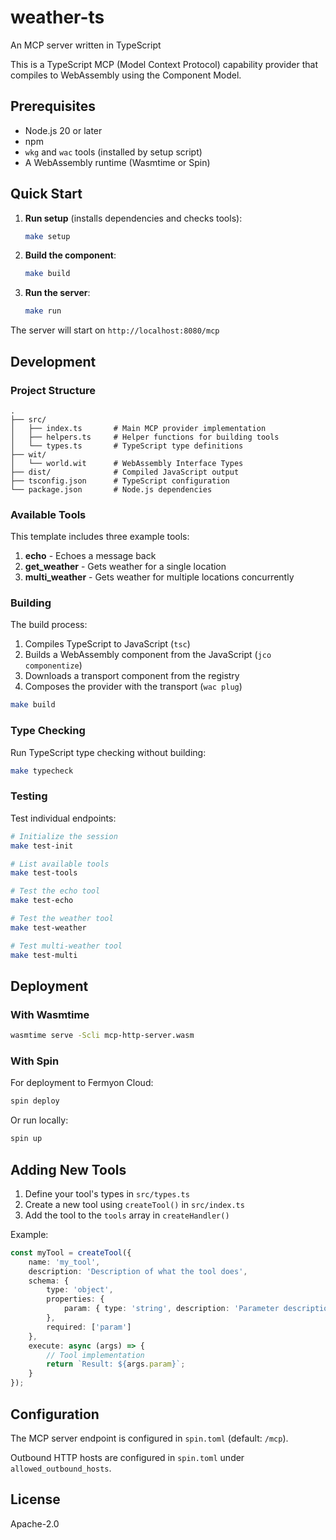 # weather-ts

An MCP server written in TypeScript

This is a TypeScript MCP (Model Context Protocol) capability provider that compiles to WebAssembly using the Component Model.

## Prerequisites

- Node.js 20 or later
- npm
- `wkg` and `wac` tools (installed by setup script)
- A WebAssembly runtime (Wasmtime or Spin)

## Quick Start

1. **Run setup** (installs dependencies and checks tools):
   ```bash
   make setup
   ```

2. **Build the component**:
   ```bash
   make build
   ```

3. **Run the server**:
   ```bash
   make run
   ```

The server will start on `http://localhost:8080/mcp`

## Development

### Project Structure

```
.
├── src/
│   ├── index.ts       # Main MCP provider implementation
│   ├── helpers.ts     # Helper functions for building tools
│   └── types.ts       # TypeScript type definitions
├── wit/
│   └── world.wit      # WebAssembly Interface Types
├── dist/              # Compiled JavaScript output
├── tsconfig.json      # TypeScript configuration
└── package.json       # Node.js dependencies
```

### Available Tools

This template includes three example tools:

1. **echo** - Echoes a message back
2. **get_weather** - Gets weather for a single location
3. **multi_weather** - Gets weather for multiple locations concurrently

### Building

The build process:
1. Compiles TypeScript to JavaScript (`tsc`)
2. Builds a WebAssembly component from the JavaScript (`jco componentize`)
3. Downloads a transport component from the registry
4. Composes the provider with the transport (`wac plug`)

```bash
make build
```

### Type Checking

Run TypeScript type checking without building:

```bash
make typecheck
```

### Testing

Test individual endpoints:

```bash
# Initialize the session
make test-init

# List available tools
make test-tools

# Test the echo tool
make test-echo

# Test the weather tool
make test-weather

# Test multi-weather tool
make test-multi
```

## Deployment

### With Wasmtime

```bash
wasmtime serve -Scli mcp-http-server.wasm
```

### With Spin

For deployment to Fermyon Cloud:

```bash
spin deploy
```

Or run locally:

```bash
spin up
```

## Adding New Tools

1. Define your tool's types in `src/types.ts`
2. Create a new tool using `createTool()` in `src/index.ts`
3. Add the tool to the `tools` array in `createHandler()`

Example:

```typescript
const myTool = createTool({
    name: 'my_tool',
    description: 'Description of what the tool does',
    schema: {
        type: 'object',
        properties: {
            param: { type: 'string', description: 'Parameter description' }
        },
        required: ['param']
    },
    execute: async (args) => {
        // Tool implementation
        return `Result: ${args.param}`;
    }
});
```

## Configuration

The MCP server endpoint is configured in `spin.toml` (default: `/mcp`).

Outbound HTTP hosts are configured in `spin.toml` under `allowed_outbound_hosts`.

## License

Apache-2.0